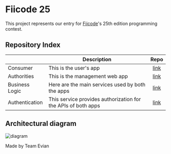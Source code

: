 # Fiicode 25

This project represents our entry for [Fiicode](https://fiicode.asii.ro/en/web-and-mobile-development)'s 25th edition programming contest.

## Repository Index
|                | Description                                                   | Repo                                                           |
|----------------|---------------------------------------------------------------|:--------------------------------------------------------------:|
| Consumer       | This is the user's app                                        | [link](https://github.com/Team-Evian-Fiicode25/consumer)       | 
| Authorities    | This is the management web app                                | [link](https://github.com/Team-Evian-Fiicode25/authorities)    |
| Business Logic | Here are the main services used by both the apps              | [link](https://github.com/Team-Evian-Fiicode25/business-logic) |
| Authentication | This service provides authorization for the APIs of both apps | [link](https://github.com/Team-Evian-Fiicode25/authentication) |

## Architectural diagram
![diagram](https://team-evian-fiicode25.github.io/.github/architecture-diagram.svg)

Made by Team Evian
